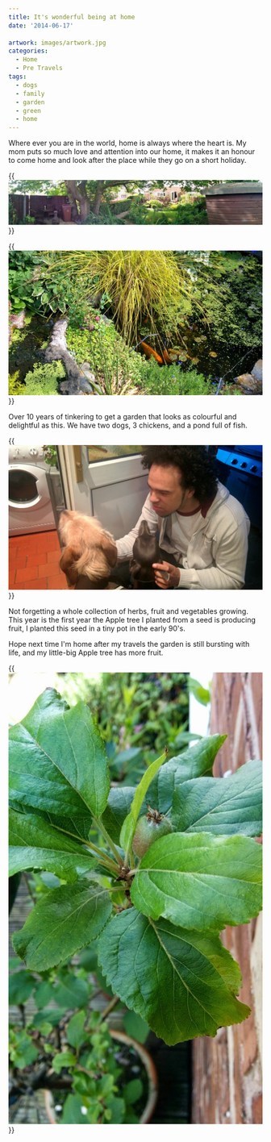 ```yaml
---
title: It's wonderful being at home
date: '2014-06-17'

artwork: images/artwork.jpg
categories:
  - Home
  - Pre Travels
tags:
  - dogs
  - family
  - garden
  - green
  - home
---
```


Where ever you are in the world, home is always where the heart is. My mom puts so much love and attention into our home, it makes it an honour to come home and look after the place while they go on a short holiday.

{{<img src="images/PANO_20140617_093453-1024x181.jpg" title="The garden from the back, click to see the PhotoSphere">}}

{{<img src="images/IMG_20140617_093556-1024x583.jpg" title="Our pond with foot long fish and a frog in the water fall.">}}

Over 10 years of tinkering to get a garden that looks as colourful and delightful as this. We have two dogs, 3 chickens, and a pond full of fish.

{{<img src="images/IMG_20140616_220747.jpg" title="Our two dogs(Buddy and Zola and Me)">}}

Not forgetting a whole collection of herbs, fruit and vegetables growing. This year is the first year the Apple tree I planted from a seed is producing fruit, I planted this seed in a tiny pot in the early 90's.

Hope next time I'm home after my travels the garden is still bursting with life, and my little-big Apple tree has more fruit.

{{<img src="images/IMG_20140617_095753-576x1024.jpg" title="My Apple tree baring its first fruit">}}
